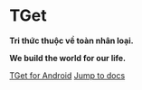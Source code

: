 # TGet

**Tri thức thuộc về toàn nhân loại.**

**We build the world for our life.**

[TGet for Android](https://github.com/taiprogramer/tget/releases/download/v0.0.1/TGet-v0.0.1-alpha.apk)
[Jump to docs](/#-get-knowlegde)